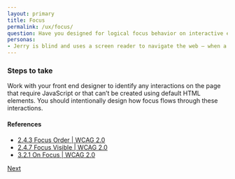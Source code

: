 ```yaml
---
layout: primary
title: Focus
permalink: /ux/focus/
question: Have you designed for logical focus behavior on interactive elements?
personas:
- Jerry is blind and uses a screen reader to navigate the web – when a modal pops up and doesn’t receive focus he may not even know it’s there.
---
```


### Steps to take
Work with your front end designer to identify any interactions on the page that require JavaScript or that can’t be created using default HTML elements. You should intentionally design how focus flows through these interactions.

#### References
- [2.4.3 Focus Order \| WCAG 2.0](https://www.w3.org/WAI/WCAG20/quickref/?showtechniques=14%2C128&currentsidebar=%23col_overview#navigation-mechanisms-focus-order)
- [2.4.7 Focus Visible \| WCAG 2.0](https://www.w3.org/WAI/WCAG20/quickref/?showtechniques=14%2C128&currentsidebar=%23col_overview#navigation-mechanisms-focus-visible)
- [3.2.1 On Focus \| WCAG 2.0](https://www.w3.org/WAI/WCAG20/quickref/?showtechniques=128%2C14&currentsidebar=%23col_overview#consistent-behavior-receive-focus)

<a class="usa-button button-next" href="{{ site.baseurl }}/ux/navigation-shortcuts/">
  Next <i class="fa fa-chevron-right" aria-hidden="true"></i>
</a>
